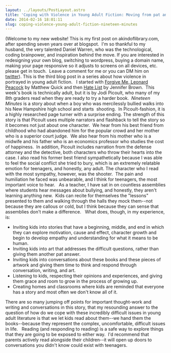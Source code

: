 ```yaml
---
layout: ../layouts/PostLayout.astro
title: 'Coping with Violence in Young Adult Fiction: Moving from pat answers to real conversations '
date: 2014-02-16 18:01:11
slug: coping-violence-young-adult-fiction-nineteen-minutes
---
```


(Welcome to my new website! This is my first post on akindoflibrary.com, after spending seven years over at blogspot.  I'm so thankful to my husband, the very talented Daniel Warren, who was the technological, coding brainpower, and inspiration behind the move. If you are interested in redesigning your own blog, switching to wordpress, buying a domain name, making your page responsive so it adjusts to screens on all devices, etc. please get in touch.  Leave a comment for me or you can DM him on [twitter](https://twitter.com/DanielLWarren)). This is the third blog post in a series about how violence in portrayed in young adult fiction.   I started with [Forgive Me, Leonard Peacock](http://akindoflibrary.com/coping-with-violence-in-young-adult-fiction-thinking-about-who-we-are-as-adults/) by Matthew Quick and then [Hate List](http://akindoflibrary.com/coping-with-violence-in-young-adult-fiction-hate-list-seeing-one-another/) by Jennifer Brown.  This week's book is technically adult, but it is by Jodi Picoult, who many of my 8th graders read when they are ready to try a harder book.  *Nineteen Minutes* is a story about when a boy who was mercilessly bullied walks into his New Hampshire high school and starts  shooting.  In Picoult-fashion, it is a highly researched page turner with a surprise ending. The strength of this story is that Picoult uses multiple narrators and flashback to tell the story so it becomes not just about one character.  We hear from his best friend from childhood who had abandoned him for the popular crowd and her mother who is a superior court judge.  We also hear from his mother who is a midwife and his father who is an economics professor who studies the cost of happiness.  In addition, Picoult includes narration from the defense attorney and the detective, both characters who throw their hearts into the case. I also read his former best friend sympathetically because I was able to feel the social conflict she tried to bury, which is an extremely relatable emotion for teenagers, and honestly, any adult. The character who I read with the most sympathy, however, was the shooter.  The pain and humiliation he faced was unbearable, and I think for teenagers, the most important voice to hear.   As a teacher, I have sat in on countless assemblies where students hear messages about bullying, and honestly, they aren't learning anything new.  Kids can recite for themselves the "lessons" presented to them and walking through the halls they mock them--not because they are callous or cold, but I think because they can sense that assemblies don't make a difference.   What does, though, in my experience, is:

- Inviting kids into stories that have a beginning, middle, and end in which they can explore motivation, cause and effect, character growth and begin to develop empathy and understanding for what it means to be human.
- Inviting kids into art that addresses the difficult questions, rather than giving them another pat answer.
- Inviting kids into conversations about these books and these pieces of artwork and giving them time to think and respond through conversation, writing, and art.
- Listening to kids, respecting their opinions and experiences, and giving them grace and room to grow in the process of growing up.
- Creating homes and classrooms where kids are reminded that everyone has a story and most often we don't know all of it.

There are so many jumping off points for important thought-work and writing and conversations in this story, that my resounding answer to the question of how do we cope with these incredibly difficult issues in young adult literature is that we let kids read about them--we hand them the books--because they represent the complex, uncomfortable, difficult issues in life.   Reading (and responding to reading) is a safe way to explore things that they are going to be exposed to either way.  I'd recommend that parents actively read alongside their children--it will open up doors to conversations you didn't know could exist with teenagers.
